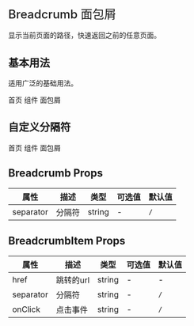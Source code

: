 # Breadcrumb 面包屑

显示当前页面的路径，快速返回之前的任意页面。

## 基本用法

适用广泛的基础用法。

<div class="demo-block">
    <ivy-breadcrumb>
        <ivy-breadcrumb-item href="/name">首页</ivy-breadcrumb-item>
        <ivy-breadcrumb-item href="/age">组件</ivy-breadcrumb-item>
        <ivy-breadcrumb-item>面包屑</ivy-breadcrumb-item>
    </ivy-breadcrumb>
</div>

## 自定义分隔符

<div class="demo-block">
    <ivy-breadcrumb separator=">">
        <ivy-breadcrumb-item href="/name">首页</ivy-breadcrumb-item>
        <ivy-breadcrumb-item href="/age">组件</ivy-breadcrumb-item>
        <ivy-breadcrumb-item>面包屑</ivy-breadcrumb-item>
    </ivy-breadcrumb>
</div>


## Breadcrumb Props

| 属性| 描述 | 类型 | 可选值 | 默认值 |
|-|-|-|-|-|
|separator|分隔符|string|-|`/`|

## BreadcrumbItem Props

| 属性| 描述 | 类型 | 可选值 | 默认值 |
|-|-|-|-|-|
|href|跳转的url|string|-|-|
|separator|分隔符|string|-|`/`|
|onClick|点击事件|string|-|`/`|


<script>
export default {
    data() {
        return {
            tableData: [
                {
                    parameter: 'separator',
                    explain: '自定义分隔符',
                    type: 'String',
                    optionalValue: '—',
                    defaultValue: '>',
                },
            ],
            tableData2: [
                {
                    parameter: 'to',
                    explain: '	链接，不传则没有链接，支持 vue-router 对象',
                    type: 'String | Object	',
                    optionalValue: '—',
                    defaultValue: '—',
                },
                {
                    parameter: 'replace',
                    explain:
                        '路由跳转时，开启 replace 将不会向 history 添加新记录',
                    type: 'Boolean',
                    optionalValue: '—',
                    defaultValue: 'false',
                },
                {
                    parameter: 'append',
                    explain: '同 vue-router append',
                    type: 'Boolean',
                    optionalValue: '—',
                    defaultValue: 'false',
                },
                {
                    parameter: 'target',
                    explain: '相当于 a 链接的 target 属性',
                    type: 'String',
                    optionalValue: '—',
                    defaultValue: '_self',
                },
            ],
        };
    },
    methods: {},
};
</script>

<style lang="scss" scoped>
.page-table {
    font-size: 14px;
    background-color: #fff;
}
.page-table-item {
    padding: 20px;
}
h1 {
    font-weight: 500;
    font-size: 1.7em;
}
.page-table-item-content {
    padding: 20px;
    border: 1px solid #eeeeee;
}
.progress-item + .progress-item {
    margin-top: 20px;
}
</style>
